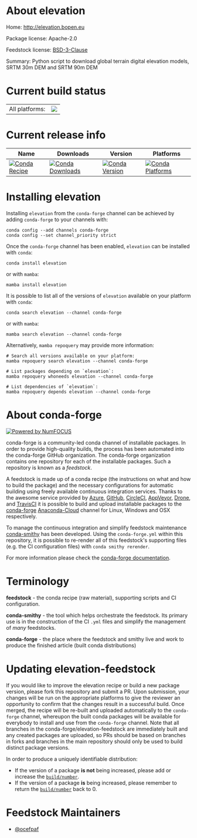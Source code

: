About elevation
===============

Home: http://elevation.bopen.eu

Package license: Apache-2.0

Feedstock license: [BSD-3-Clause](https://github.com/conda-forge/elevation-feedstock/blob/main/LICENSE.txt)

Summary: Python script to download global terrain digital elevation models, SRTM 30m DEM and SRTM 90m DEM

Current build status
====================


<table><tr><td>All platforms:</td>
    <td>
      <a href="https://dev.azure.com/conda-forge/feedstock-builds/_build/latest?definitionId=6991&branchName=main">
        <img src="https://dev.azure.com/conda-forge/feedstock-builds/_apis/build/status/elevation-feedstock?branchName=main">
      </a>
    </td>
  </tr>
</table>

Current release info
====================

| Name | Downloads | Version | Platforms |
| --- | --- | --- | --- |
| [![Conda Recipe](https://img.shields.io/badge/recipe-elevation-green.svg)](https://anaconda.org/conda-forge/elevation) | [![Conda Downloads](https://img.shields.io/conda/dn/conda-forge/elevation.svg)](https://anaconda.org/conda-forge/elevation) | [![Conda Version](https://img.shields.io/conda/vn/conda-forge/elevation.svg)](https://anaconda.org/conda-forge/elevation) | [![Conda Platforms](https://img.shields.io/conda/pn/conda-forge/elevation.svg)](https://anaconda.org/conda-forge/elevation) |

Installing elevation
====================

Installing `elevation` from the `conda-forge` channel can be achieved by adding `conda-forge` to your channels with:

```
conda config --add channels conda-forge
conda config --set channel_priority strict
```

Once the `conda-forge` channel has been enabled, `elevation` can be installed with `conda`:

```
conda install elevation
```

or with `mamba`:

```
mamba install elevation
```

It is possible to list all of the versions of `elevation` available on your platform with `conda`:

```
conda search elevation --channel conda-forge
```

or with `mamba`:

```
mamba search elevation --channel conda-forge
```

Alternatively, `mamba repoquery` may provide more information:

```
# Search all versions available on your platform:
mamba repoquery search elevation --channel conda-forge

# List packages depending on `elevation`:
mamba repoquery whoneeds elevation --channel conda-forge

# List dependencies of `elevation`:
mamba repoquery depends elevation --channel conda-forge
```


About conda-forge
=================

[![Powered by
NumFOCUS](https://img.shields.io/badge/powered%20by-NumFOCUS-orange.svg?style=flat&colorA=E1523D&colorB=007D8A)](https://numfocus.org)

conda-forge is a community-led conda channel of installable packages.
In order to provide high-quality builds, the process has been automated into the
conda-forge GitHub organization. The conda-forge organization contains one repository
for each of the installable packages. Such a repository is known as a *feedstock*.

A feedstock is made up of a conda recipe (the instructions on what and how to build
the package) and the necessary configurations for automatic building using freely
available continuous integration services. Thanks to the awesome service provided by
[Azure](https://azure.microsoft.com/en-us/services/devops/), [GitHub](https://github.com/),
[CircleCI](https://circleci.com/), [AppVeyor](https://www.appveyor.com/),
[Drone](https://cloud.drone.io/welcome), and [TravisCI](https://travis-ci.com/)
it is possible to build and upload installable packages to the
[conda-forge](https://anaconda.org/conda-forge) [Anaconda-Cloud](https://anaconda.org/)
channel for Linux, Windows and OSX respectively.

To manage the continuous integration and simplify feedstock maintenance
[conda-smithy](https://github.com/conda-forge/conda-smithy) has been developed.
Using the ``conda-forge.yml`` within this repository, it is possible to re-render all of
this feedstock's supporting files (e.g. the CI configuration files) with ``conda smithy rerender``.

For more information please check the [conda-forge documentation](https://conda-forge.org/docs/).

Terminology
===========

**feedstock** - the conda recipe (raw material), supporting scripts and CI configuration.

**conda-smithy** - the tool which helps orchestrate the feedstock.
                   Its primary use is in the construction of the CI ``.yml`` files
                   and simplify the management of *many* feedstocks.

**conda-forge** - the place where the feedstock and smithy live and work to
                  produce the finished article (built conda distributions)


Updating elevation-feedstock
============================

If you would like to improve the elevation recipe or build a new
package version, please fork this repository and submit a PR. Upon submission,
your changes will be run on the appropriate platforms to give the reviewer an
opportunity to confirm that the changes result in a successful build. Once
merged, the recipe will be re-built and uploaded automatically to the
`conda-forge` channel, whereupon the built conda packages will be available for
everybody to install and use from the `conda-forge` channel.
Note that all branches in the conda-forge/elevation-feedstock are
immediately built and any created packages are uploaded, so PRs should be based
on branches in forks and branches in the main repository should only be used to
build distinct package versions.

In order to produce a uniquely identifiable distribution:
 * If the version of a package **is not** being increased, please add or increase
   the [``build/number``](https://docs.conda.io/projects/conda-build/en/latest/resources/define-metadata.html#build-number-and-string).
 * If the version of a package **is** being increased, please remember to return
   the [``build/number``](https://docs.conda.io/projects/conda-build/en/latest/resources/define-metadata.html#build-number-and-string)
   back to 0.

Feedstock Maintainers
=====================

* [@ocefpaf](https://github.com/ocefpaf/)


<!-- dummy commit to enable rerendering -->

